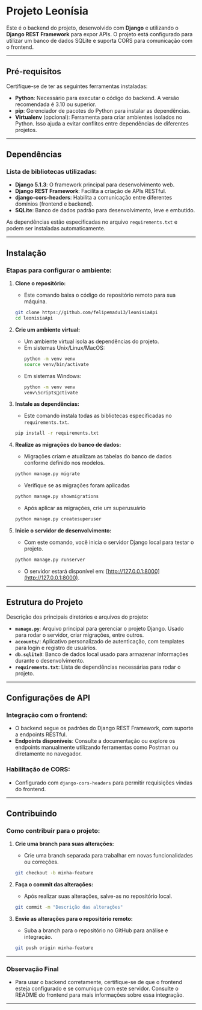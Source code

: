 
# Projeto Leonísia

Este é o backend do projeto, desenvolvido com **Django** e utilizando o **Django REST Framework** para expor APIs. O projeto está configurado para utilizar um banco de dados SQLite e suporta CORS para comunicação com o frontend.

---

## Pré-requisitos

Certifique-se de ter as seguintes ferramentas instaladas:

- **Python**: Necessário para executar o código do backend. A versão recomendada é 3.10 ou superior.
- **pip**: Gerenciador de pacotes do Python para instalar as dependências.
- **Virtualenv** (opcional): Ferramenta para criar ambientes isolados no Python. Isso ajuda a evitar conflitos entre dependências de diferentes projetos.

---

## Dependências

### Lista de bibliotecas utilizadas:
- **Django 5.1.3**: O framework principal para desenvolvimento web.
- **Django REST Framework**: Facilita a criação de APIs RESTful.
- **django-cors-headers**: Habilita a comunicação entre diferentes domínios (frontend e backend).
- **SQLite**: Banco de dados padrão para desenvolvimento, leve e embutido.

As dependências estão especificadas no arquivo `requirements.txt` e podem ser instaladas automaticamente.

---

## Instalação

### Etapas para configurar o ambiente:

1. **Clone o repositório:**
   - Este comando baixa o código do repositório remoto para sua máquina.
   ```bash
   git clone https://github.com/felipemadu13/leonisiaApi
   cd leonisiaApi
   ```

2. **Crie um ambiente virtual:**
   - Um ambiente virtual isola as dependências do projeto.
   - Em sistemas Unix/Linux/MacOS:
     ```bash
     python -m venv venv
     source venv/bin/activate
     ```
   - Em sistemas Windows:
     ```bash
     python -m venv venv
     venv\Scriptsctivate
     ```

3. **Instale as dependências:**
   - Este comando instala todas as bibliotecas especificadas no `requirements.txt`.
   ```bash
   pip install -r requirements.txt
   ```

4. **Realize as migrações do banco de dados:**
   - Migrações criam e atualizam as tabelas do banco de dados conforme definido nos modelos.
   ```bash
   python manage.py migrate
   ```
   - Verifique se as migrações foram aplicadas
   ```bash
   python manage.py showmigrations
   ```   
   - Após aplicar as migrações, crie um superusuário
   ```bash
   python manage.py createsuperuser
   ```     
5. **Inicie o servidor de desenvolvimento:**
   - Com este comando, você inicia o servidor Django local para testar o projeto.
   ```bash
   python manage.py runserver
   ```

   - O servidor estará disponível em: [http://127.0.0.1:8000](http://127.0.0.1:8000).

---

## Estrutura do Projeto

Descrição dos principais diretórios e arquivos do projeto:

- **`manage.py`**: Arquivo principal para gerenciar o projeto Django. Usado para rodar o servidor, criar migrações, entre outros.
- **`accounts/`**: Aplicativo personalizado de autenticação, com templates para login e registro de usuários.
- **`db.sqlite3`**: Banco de dados local usado para armazenar informações durante o desenvolvimento.
- **`requirements.txt`**: Lista de dependências necessárias para rodar o projeto.

---

## Configurações de API

### Integração com o frontend:
- O backend segue os padrões do Django REST Framework, com suporte a endpoints RESTful.
- **Endpoints disponíveis**: Consulte a documentação ou explore os endpoints manualmente utilizando ferramentas como Postman ou diretamente no navegador.

### Habilitação de CORS:
- Configurado com `django-cors-headers` para permitir requisições vindas do frontend.

---

## Contribuindo

### Como contribuir para o projeto:

1. **Crie uma branch para suas alterações:**
   - Crie uma branch separada para trabalhar em novas funcionalidades ou correções.
   ```bash
   git checkout -b minha-feature
   ```

2. **Faça o commit das alterações:**
   - Após realizar suas alterações, salve-as no repositório local.
   ```bash
   git commit -m "Descrição das alterações"
   ```

3. **Envie as alterações para o repositório remoto:**
   - Suba a branch para o repositório no GitHub para análise e integração.
   ```bash
   git push origin minha-feature
   ```

---

### Observação Final

- Para usar o backend corretamente, certifique-se de que o frontend esteja configurado e se comunique com este servidor. Consulte o README do frontend para mais informações sobre essa integração.

---

